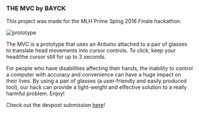 ### THE MVC by BAYCK

This project was made for the MLH Prime Sping 2016 Finale hackathon.

![prototype](http://challengepost-s3-challengepost.netdna-ssl.com/photos/production/software_photos/000/400/145/datas/gallery.jpg)

The MVC is a prototype that uses an Arduino attached to a pair of glasses to translate head movements into cursor controls. To click, keep your head/the cursor still for up to 3 seconds.

For people who have disabilities affecting their hands, the inability to control a computer with accuracy and convenience can have a huge impact on their lives. By using a pair of glasses (a user-friendly and easily produced tool), our hack can provide a light-weight and effective solution to a really harmful problem. Enjoy!

Check out the devpost submission [here](http://devpost.com/software/the-mvc-by-bayck)!
